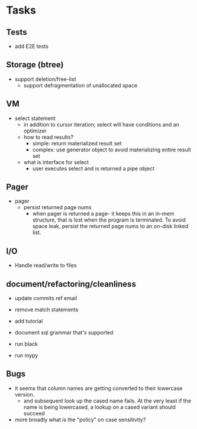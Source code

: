 # Tasks

## Tests
- add E2E tests  

## Storage (btree)
- support deletion/free-list  
  - support defragmentation of unallocated space

## VM
- select statement
  - in addition to cursor iteration; select will have conditions
    and an optimizer
  - how to read results? 
    - simple: return materialized result set       
    - complex: use generator object to avoid materializing entire result set 
  - what is interface for select
    - user executes select and is returned a pipe object

## Pager
- pager
  - persist returned page nums
    - when pager is returned a page- it keeps this in an in-mem structure, that
      is lost when the program is terminated. To avoid space leak, persist the returned
      page nums to an on-disk linked list.
      
## I/O 
- Handle read/write to files

## document/refactoring/cleanliness
- update commits ref email
- remove match statements
- add tutorial

- document sql grammar that's supported
- run black
- run mypy

## Bugs
  - it seems that column names are getting converted to their lowercase version. 
    - and subsequent look up the cased name fails. At the very least if the name is being lowercased, a lookup on a cased variant should succeed
  - more broadly what is the "policy" on case sensitivity?